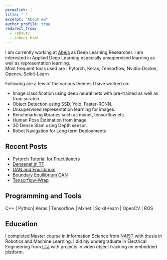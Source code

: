```yaml
---
permalink: /
title: " "
excerpt: "About me"
author_profile: true
redirect_from: 
  - /about/
  - /about.html
---
```


I am currently working at [Abeja](http://www.abeja.asia) as Deep Learning Researcher. I am interested in Applied Deep Learning  especially unsupervised learning as well as representation learning.  
Most frequent tools used are : Pytorch, Keras, Tensorflow, Nvidia-Docker, Opencv, Scikit-Learn

Following are a few of the various themes I have worked on:
- Image classification using deep neural nets with pre-trained as well as from scratch. 
- Object Detection using SSD, Yolo, Faster-RCNN. 
- Unsupervised representation learning for images. 
- Benchmarking libraries such as mxnet, tensorflow etc.
- Human Pose Estimation from image.
- 3D Dense Slam using Depth sensor. 
- Robot Navigation for Long term Deployments

## Recent Posts
- [Pytorch Tutorial for Practitioners](https://resbyte.github.io/posts/2017/08/pytorch-tutorial/)
- [Densenet in TF](https://resbyte.github.io/posts/2017/05/tf-densenet/)
- [GAN and Equilibrium](https://resbyte.github.io/posts/2017/04/arora-gen-eqbm-17/)
- [Boundary Equilibrium GAN](https://resbyte.github.io/posts/2017/04/david-began-17/)
- [Tensorflow-Wrap](https://resbyte.github.io/posts/2017/03/tf-wrap/)

## Programming and Tools

C++ | Python| Keras | Tensorflow | Mxnet | Scikit-learn | OpenCV | ROS 


## Education
          
I completed Master course in Information Science from [NAIST](http://www.naist.jp/en/) with thesis in Robotics and Machine Learning. I did my undergraduate in Electrical Engineering from [IITJ](http://www.iitj.ac.in) with projects in video object tracking on embedded platform. 


